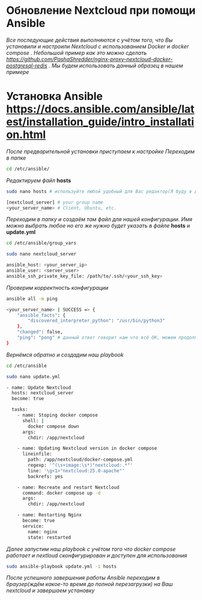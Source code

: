 # Обновление Nextcloud при помощи Ansible
*Все последующие действия выполняются с учётом того, что Вы установили и настроили Nextcloud с использованием Docker и docker compose*
*. Небольшой пример как это можно сделать https://github.com/PashaShredder/nginx-proxy-nextcloud-docker-postgresql-redis*
*. Мы будем использовать данный образец в нашем примере*

# Установка Ansible https://docs.ansible.com/ansible/latest/installation_guide/intro_installation.html
*После предварительной установки приступаем к настройке*
*Переходим в папке*
```bash
cd /etc/ansible/
```
*Редактируем файл* **hosts** 
```bash
sudo nano hosts # используйте любой удобный для Вас редактор(Я буду в дальнейшем использовать nano)
```
```bash
[nextcloud_server] # your group name
<your_server_name> # Client, Ubuntu, etc.
```
*Переходим в папку и создаём там файл для нашей конфигурации. Имя можно выбрать любое но его же нужно будет указать в файле* **hosts** и **update.yml**
```bash
cd /etc/ansible/group_vars
```
```bash
sudo nano nextcloud_server
```
```bash
ansible_host: <your_server_ip>
ansible_user: <server_user>
ansible_ssh_private_key_file: /path/to/.ssh/<your_ssh_key>
```
*Проверим корректность конфигурации*
```bash
ansible all -m ping
```
```bash
<your_server_name> | SUCCESS => {
    "ansible_facts": {
        "discovered_interpreter_python": "/usr/bin/python3"
    },
    "changed": false,
    "ping": "pong" # данный ответ говорит нам что всё ОК, можем продолжать. В противном случае проверьте конфигурацию ansible
}
```
*Вернёмся обратно и создадим наш playbook*
```bash
cd /etc/ansible
```
```bash
sudo nano update.yml
```
```bash
- name: Update Nextcloud
  hosts: nextcloud_server
  become: true

  tasks:
    - name: Stoping docker compose
      shell: |
        docker compose down
      args:
        chdir: /app/nextcloud

    - name: Updating Nextcloud version in docker compose
      lineinfile:
        path: /app/nextcloud/docker-compose.yml
        regexp: '^(\s+image:\s*)"nextcloud:.*"'
        line: '\g<1>"nextcloud:25.0-apache"'
        backrefs: yes

    - name: Recreate and restart Nextcloud
      command: docker compose up -d
      args:
        chdir: /app/nextcloud

    - name: Restarting Nginx
      become: true
      service:
        name: nginx
        state: restarted
```
*Далее запустим наш playbook с учётом того что docker compose работает и nextloud сконфигурирован и доступен для использования*

```bash
sudo ansible-playbook update.yml -i hosts
```
*После успешного завершения работы Ansible переходим в браузер(ждём какое-то время до полной перезагрузки) на Ваш nextcloud  и завершаем установку*

